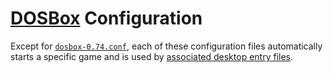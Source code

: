 # [DOSBox][1] Configuration

Except for [`dosbox-0.74.conf`][2], each of these configuration files automatically starts
a specific game and is used by [associated desktop entry files][3].

[1]: https://en.wikipedia.org/wiki/DOSBox
[2]: dosbox-0.74.conf
[3]: /home/local/share/applications/
[4]: https://dosbox.com/wiki/Dosbox.conf#Recommendations

<!-- vim: set spell: -->
